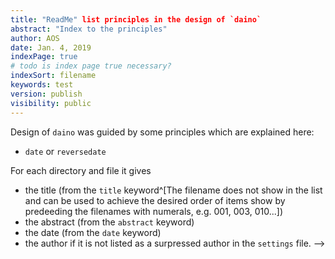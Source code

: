 ```yaml
---
title: "ReadMe" list principles in the design of `daino`  
abstract: "Index to the principles"
author: AOS
date: Jan. 4, 2019
indexPage: true
# todo is index page true necessary?
indexSort: filename
keywords: test
version: publish
visibility: public
---
```


Design of `daino` was guided by some principles which are explained here: 

<!-- The index pages list automatically all the directories and the markdown files (`md` extension) in the directory.

The list gives first the subdirectories and then the files. The order for each of the two groups is determined by the value given for `indexSort`. Possible sort orders are:

- `filename` 
<!-- todo filename, but actually is title -->
- `date` or `reversedate`

For each directory and file it gives 

- the title (from the `title` keyword^[The filename does not show in the list and can be used to achieve the desired order of items show by predeeding the filenames with numerals, e.g. 001, 003, 010...])
- the abstract (from the `abstract` keyword)
- the date (from the `date` keyword)
- the author if it is not listed as a surpressed author in the `settings` file. -->



